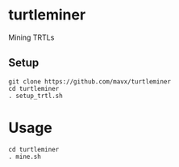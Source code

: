 # turtleminer
Mining TRTLs

## Setup
```
git clone https://github.com/mavx/turtleminer
cd turtleminer
. setup_trtl.sh
```

# Usage
```
cd turtleminer
. mine.sh
```
